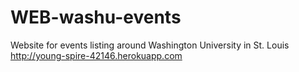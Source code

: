 # WEB-washu-events
Website for events listing around Washington University in St. Louis
http://young-spire-42146.herokuapp.com